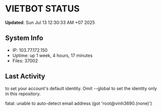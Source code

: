 # VIETBOT STATUS
**Updated**: Sun Jul 13 12:30:33 AM +07 2025

## System Info
- IP: 103.77.172.150
- Uptime: up 1 week, 4 hours, 17 minutes
- Files: 37002

## Last Activity

to set your account's default identity.
Omit --global to set the identity only in this repository.

fatal: unable to auto-detect email address (got 'root@vinh3690.(none)')
